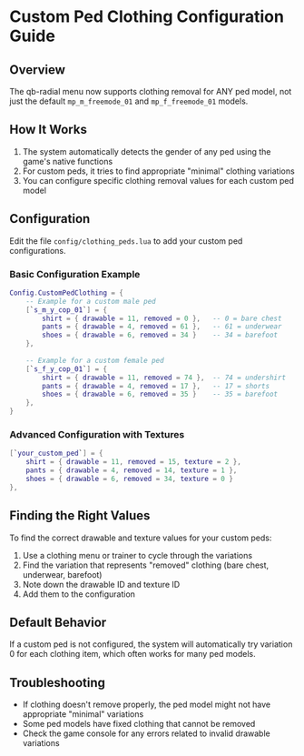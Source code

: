 # Custom Ped Clothing Configuration Guide

## Overview
The qb-radial menu now supports clothing removal for ANY ped model, not just the default `mp_m_freemode_01` and `mp_f_freemode_01` models.

## How It Works
1. The system automatically detects the gender of any ped using the game's native functions
2. For custom peds, it tries to find appropriate "minimal" clothing variations
3. You can configure specific clothing removal values for each custom ped model

## Configuration
Edit the file `config/clothing_peds.lua` to add your custom ped configurations.

### Basic Configuration Example
```lua
Config.CustomPedClothing = {
    -- Example for a custom male ped
    [`s_m_y_cop_01`] = {
        shirt = { drawable = 11, removed = 0 },   -- 0 = bare chest
        pants = { drawable = 4, removed = 61 },   -- 61 = underwear
        shoes = { drawable = 6, removed = 34 }    -- 34 = barefoot
    },
    
    -- Example for a custom female ped
    [`s_f_y_cop_01`] = {
        shirt = { drawable = 11, removed = 74 },  -- 74 = undershirt
        pants = { drawable = 4, removed = 17 },   -- 17 = shorts
        shoes = { drawable = 6, removed = 35 }    -- 35 = barefoot
    },
}
```

### Advanced Configuration with Textures
```lua
[`your_custom_ped`] = {
    shirt = { drawable = 11, removed = 15, texture = 2 },
    pants = { drawable = 4, removed = 14, texture = 1 },
    shoes = { drawable = 6, removed = 34, texture = 0 }
},
```

## Finding the Right Values
To find the correct drawable and texture values for your custom peds:

1. Use a clothing menu or trainer to cycle through the variations
2. Find the variation that represents "removed" clothing (bare chest, underwear, barefoot)
3. Note down the drawable ID and texture ID
4. Add them to the configuration

## Default Behavior
If a custom ped is not configured, the system will automatically try variation 0 for each clothing item, which often works for many ped models.

## Troubleshooting
- If clothing doesn't remove properly, the ped model might not have appropriate "minimal" variations
- Some ped models have fixed clothing that cannot be removed
- Check the game console for any errors related to invalid drawable variations